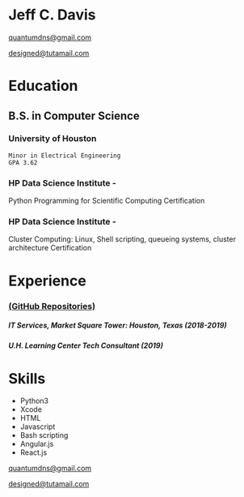 # Jeff C. Davis
quantumdns@gmail.com

designed@tutamail.com


#  **Education**
## **B.S. in Computer Science**

### University of Houston

	Minor in Electrical Engineering
	GPA 3.62

### HP Data Science Institute -
Python Programming for Scientific Computing Certification

### HP Data Science Institute -
Cluster Computing: Linux, Shell scripting, queueing systems, cluster architecture Certification

# Experience

### [(GitHub Repositories)](http://github.com/githubismyresume)

##### IT Services, Market Square Tower: Houston, Texas 			(2018-2019)
##### U.H. Learning Center Tech Consultant					           (2019)


# __Skills__

* 	Python3
* 	Xcode
* 	HTML
* 	Javascript
* Bash scripting
*	Angular.js
* React.js


quantumdns@gmail.com

designed@tutamail.com

